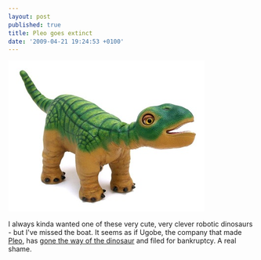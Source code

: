 ```yaml
---
layout: post
published: true
title: Pleo goes extinct
date: '2009-04-21 19:24:53 +0100'
---
```


![pleo.jpg.jpeg](/images/pleojpg.jpeg)

I always kinda wanted one of these very cute, very clever robotic
dinosaurs - but I've missed the boat. It seems as if Ugobe, the company
that made [Pleo](http://www.pleoworld.com/), has [gone the way of the dinosaur](http://www.pcmag.com/article2/0,2817,2345667,00.asp) and filed
for bankruptcy. A real shame.
